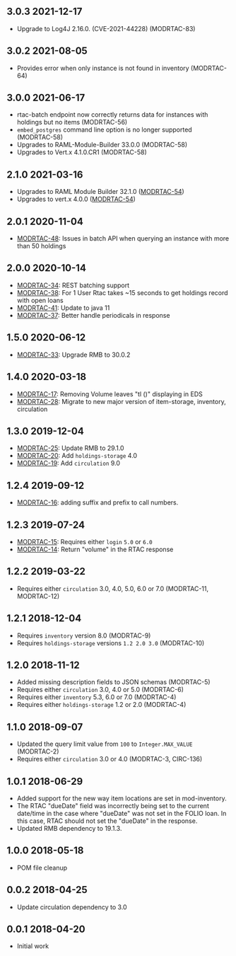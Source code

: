 ## 3.0.3 2021-12-17

* Upgrade to Log4J 2.16.0. (CVE-2021-44228) (MODRTAC-83)

## 3.0.2 2021-08-05

* Provides error when only instance is not found in inventory (MODRTAC-64)

## 3.0.0 2021-06-17

* rtac-batch endpoint now correctly returns data for instances with holdings but no items (MODRTAC-56)
* `embed_postgres` command line option is no longer supported (MODRTAC-58)
* Upgrades to RAML-Module-Builder 33.0.0 (MODRTAC-58)
* Upgrades to Vert.x 4.1.0.CR1 (MODRTAC-58)

## 2.1.0 2021-03-16

* Upgrades to RAML Module Builder 32.1.0 ([MODRTAC-54](https://issues.folio.org/browse/MODRTAC-54))
* Upgrades to vert.x 4.0.0 ([MODRTAC-54](https://issues.folio.org/browse/MODRTAC-54))


## 2.0.1 2020-11-04
 * [MODRTAC-48](https://issues.folio.org/browse/MODRTAC-48): Issues in batch API when querying an instance with more than 50 holdings

## 2.0.0 2020-10-14
 * [MODRTAC-34](https://issues.folio.org/browse/MODRTAC-34): REST batching support
 * [MODRTAC-38](https://issues.folio.org/browse/MODRTAC-38): For 1 User Rtac takes ~15 seconds to get holdings record with open loans
 * [MODRTAC-41](https://issues.folio.org/browse/MODRTAC-41): Update to java 11
 * [MODRTAC-37](https://issues.folio.org/browse/MODRTAC-47): Better handle periodicals in response
 
## 1.5.0 2020-06-12
 * [MODRTAC-33](https://issues.folio.org/browse/MODRTAC-33): Upgrade RMB to 30.0.2

## 1.4.0 2020-03-18
 * [MODRTAC-17](https://issues.folio.org/browse/MODRTAC-17): Removing Volume leaves "tl ()" displaying in EDS
 * [MODRTAC-28](https://issues.folio.org/browse/MODRTAC-28): Migrate to new major version of item-storage, inventory, circulation

## 1.3.0 2019-12-04
 * [MODRTAC-25](https://issues.folio.org/browse/MODRTAC-25): Update RMB to 29.1.0
 * [MODRTAC-20](https://issues.folio.org/browse/MODRTAC-20): Add `holdings-storage` 4.0
 * [MODRTAC-19](https://issues.folio.org/browse/MODRTAC-19): Add `circulation` 9.0

## 1.2.4 2019-09-12
 * [MODRTAC-16](https://issues.folio.org/browse/MODRTAC-16): adding suffix and prefix to call numbers.

## 1.2.3 2019-07-24
 * [MODRTAC-15](https://issues.folio.org/browse/MODRTAC-15): Requires either `login` `5.0` or
   `6.0`
 * [MODRTAC-14](https://issues.folio.org/browse/MODRTAC-14): Return "volume" in the RTAC response

## 1.2.2 2019-03-22
 * Requires either `circulation` 3.0, 4.0, 5.0, 6.0 or 7.0 (MODRTAC-11, MODRTAC-12)

## 1.2.1 2018-12-04
 * Requires `inventory` version 8.0 (MODRTAC-9)
 * Requires `holdings-storage` versions `1.2 2.0 3.0` (MODRTAC-10)

## 1.2.0 2018-11-12
 * Added missing description fields to JSON schemas (MODRTAC-5)
 * Requires either `circulation` 3.0, 4.0 or 5.0 (MODRTAC-6)
 * Requires either `inventory` 5.3, 6.0 or 7.0 (MODRTAC-4)
 * Requires either `holdings-storage` 1.2 or 2.0 (MODRTAC-4)

## 1.1.0 2018-09-07
 * Updated the query limit value from `100` to `Integer.MAX_VALUE` (MODRTAC-2)
 * Requires either `circulation` 3.0 or 4.0 (MODRTAC-3, CIRC-136)

## 1.0.1 2018-06-29
 * Added support for the new way item locations are set in mod-inventory.
 * The RTAC "dueDate" field was incorrectly being set to the current date/time
   in the case where "dueDate" was not set in the FOLIO loan. In this case,
   RTAC should not set the "dueDate" in the response.
 * Updated RMB dependency to 19.1.3.

## 1.0.0 2018-05-18
 * POM file cleanup

## 0.0.2 2018-04-25
 * Update circulation dependency to 3.0

## 0.0.1 2018-04-20
 * Initial work
